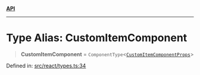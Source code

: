 [**API**](../../API.md)

***

# Type Alias: CustomItemComponent

> **CustomItemComponent** = `ComponentType`\<[`CustomItemComponentProps`](../interfaces/CustomItemComponentProps.md)\>

Defined in: [src/react/types.ts:34](https://github.com/inokawa/virtua/blob/6ace69a73fb00a1c5dfd30a8b96e49ce7660d8e0/src/react/types.ts#L34)
